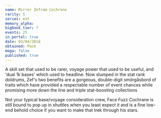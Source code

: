```yaml
---
name: Mirror Zefram Cochrane
rarity: 5
series: ent
memory_alpha:
bigbook_tier: 7
events: 25
in_portal: true
date: 03/04/2018
obtained: Pack
mega: false
published: true
---
```


A skill set that used to be rarer, voyage power that used to be useful, and 'dual 1k bases' which used to headline. Now slumped in the stat rank doldrums, Zef's two benefits are a gorgeous, double-digit smörgåsbord of traits which have provided a respectable number of event chances while promising more down the line and triple stat-boosting collections

Not your typical base/voyage consideration crew, Face Fuzz Cochrane is still bound to pop up in shuttles when you least expect it and is a fine low-end behold choice if you want to make that trek through his stars.
